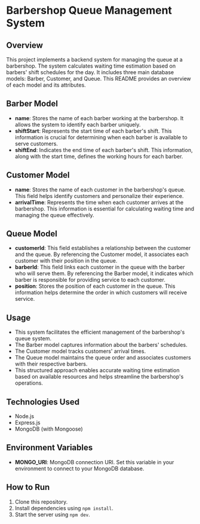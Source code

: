 # Barbershop Queue Management System

## Overview

This project implements a backend system for managing the queue at a barbershop. The system calculates waiting time estimation based on barbers' shift schedules for the day. It includes three main database models: Barber, Customer, and Queue. This README provides an overview of each model and its attributes.

## Barber Model

- **name**: Stores the name of each barber working at the barbershop. It allows the system to identify each barber uniquely.
- **shiftStart**: Represents the start time of each barber's shift. This information is crucial for determining when each barber is available to serve customers.
- **shiftEnd**: Indicates the end time of each barber's shift. This information, along with the start time, defines the working hours for each barber.

## Customer Model

- **name**: Stores the name of each customer in the barbershop's queue. This field helps identify customers and personalize their experience.
- **arrivalTime**: Represents the time when each customer arrives at the barbershop. This information is essential for calculating waiting time and managing the queue effectively.

## Queue Model

- **customerId**: This field establishes a relationship between the customer and the queue. By referencing the Customer model, it associates each customer with their position in the queue.
- **barberId**: This field links each customer in the queue with the barber who will serve them. By referencing the Barber model, it indicates which barber is responsible for providing service to each customer.
- **position**: Stores the position of each customer in the queue. This information helps determine the order in which customers will receive service.

## Usage

- This system facilitates the efficient management of the barbershop's queue system.
- The Barber model captures information about the barbers' schedules.
- The Customer model tracks customers' arrival times.
- The Queue model maintains the queue order and associates customers with their respective barbers.
- This structured approach enables accurate waiting time estimation based on available resources and helps streamline the barbershop's operations.

## Technologies Used

- Node.js
- Express.js
- MongoDB (with Mongoose)

## Environment Variables

- **MONGO_URI**: MongoDB connection URI. Set this variable in your environment to connect to your MongoDB database.
  
## How to Run

1. Clone this repository.
2. Install dependencies using `npm install`.
3. Start the server using `npm dev`.

